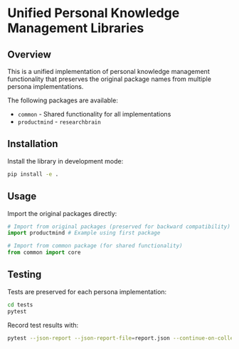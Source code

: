 # Unified Personal Knowledge Management Libraries

## Overview
This is a unified implementation of personal knowledge management functionality 
that preserves the original package names from multiple persona implementations.

The following packages are available:
- `common` - Shared functionality for all implementations
- `productmind` - `researchbrain`

## Installation
Install the library in development mode:

```bash
pip install -e .
```

## Usage
Import the original packages directly:

```python
# Import from original packages (preserved for backward compatibility)
import productmind # Example using first package

# Import from common package (for shared functionality)
from common import core
```

## Testing
Tests are preserved for each persona implementation:

```bash
cd tests
pytest
```

Record test results with:
```bash
pytest --json-report --json-report-file=report.json --continue-on-collection-errors
```
